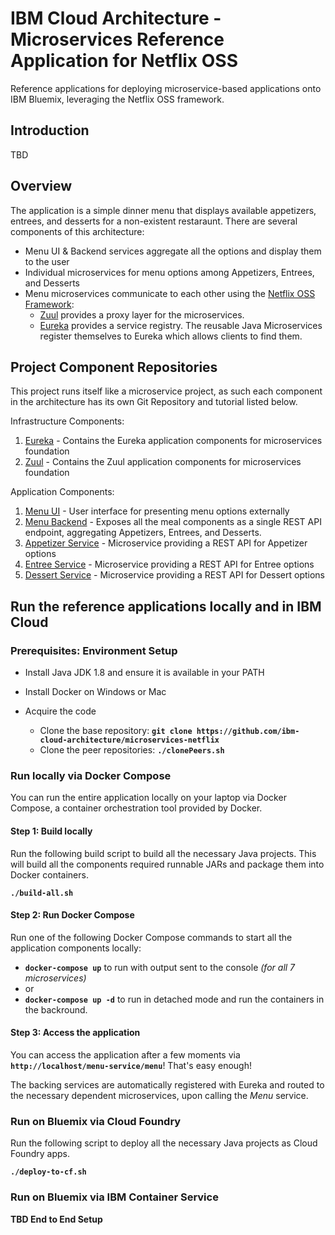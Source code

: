 # IBM Cloud Architecture - Microservices Reference Application for Netflix OSS

Reference applications for deploying microservice-based applications onto IBM Bluemix, leveraging the Netflix OSS framework.

## Introduction

TBD

## Overview

The application is a simple dinner menu that displays available appetizers, entrees, and desserts for a non-existent restaraunt.  There are several components of this architecture:

- Menu UI & Backend services aggregate all the options and display them to the user
- Individual microservices for menu options among Appetizers, Entrees, and Desserts
- Menu microservices communicate to each other using the [Netflix OSS Framework](https://netflix.github.io/):
    - [Zuul](https://github.com/Netflix/zuul) provides a proxy layer for the microservices.  
    - [Eureka](https://github.com/Netflix/eureka) provides a service registry.  The reusable Java Microservices register themselves to Eureka which allows clients to find them.

## Project Component Repositories

This project runs itself like a microservice project, as such each component in the architecture has its own Git Repository and tutorial listed below.  

Infrastructure Components:  

1. [Eureka](https://github.com/ibm-cloud-architecture/microservices-netflix-eureka)  - Contains the Eureka application components for microservices foundation  
2. [Zuul](https://github.com/ibm-cloud-architecture/microservices-netflix-zuul)  - Contains the Zuul application components for microservices foundation  

Application Components:  

1. [Menu UI](https://github.com/ibm-cloud-architecture/microservices-refapp-wfd-ui)  - User interface for presenting menu options externally  
2. [Menu Backend](https://github.com/ibm-cloud-architecture/microservices-refapp-wfd-menu)  - Exposes all the meal components as a single REST API endpoint, aggregating Appetizers, Entrees, and Desserts.  
3. [Appetizer Service](https://github.com/ibm-cloud-architecture/microservices-refapp-wfd-appetizer)  - Microservice providing a REST API for Appetizer options
4. [Entree Service](https://github.com/ibm-cloud-architecture/microservices-refapp-wfd-entree)  - Microservice providing a REST API for Entree options  
5. [Dessert Service](https://github.com/ibm-cloud-architecture/microservices-refapp-wfd-dessert)  - Microservice providing a REST API for Dessert options  

## Run the reference applications locally and in IBM Cloud

### Prerequisites: Environment Setup

- Install Java JDK 1.8 and ensure it is available in your PATH
- Install Docker on Windows or Mac

- Acquire the code
  - Clone the base repository:
    **`git clone https://github.com/ibm-cloud-architecture/microservices-netflix`**
  - Clone the peer repositories:
    **`./clonePeers.sh`**

### Run locally via Docker Compose

You can run the entire application locally on your laptop via Docker Compose, a container orchestration tool provided by Docker.

#### Step 1: Build locally

Run the following build script to build all the necessary Java projects.  This will build all the components required runnable JARs and package them into Docker containers.

  **`./build-all.sh`**

#### Step 2: Run Docker Compose

Run one of the following Docker Compose commands to start all the application components locally:

  - **`docker-compose up`** to run with output sent to the console _(for all 7 microservices)_  
  - or  
  - **`docker-compose up -d`** to run in detached mode and run the containers in the backround.  

#### Step 3: Access the application

You can access the application after a few moments via **`http://localhost/menu-service/menu`**!  That's easy enough!  

The backing services are automatically registered with Eureka and routed to the necessary dependent microservices, upon calling the _Menu_ service.

### Run on Bluemix via Cloud Foundry

Run the following script to deploy all the necessary Java projects as Cloud
Foundry apps.

  **`./deploy-to-cf.sh`**

### Run on Bluemix via IBM Container Service

**TBD End to End Setup**

